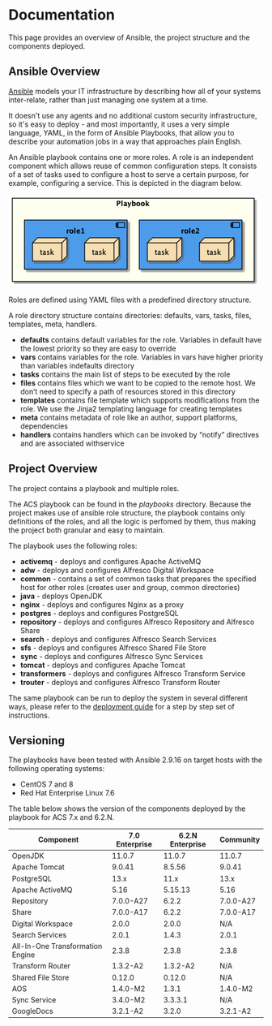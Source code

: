 # Documentation

This page provides an overview of Ansible, the project structure and the components deployed.

## Ansible Overview

[Ansible](https://www.ansible.com/overview/how-ansible-works) models your IT infrastructure by describing how all of your systems inter-relate, rather than just managing one system at a time.

It doesn't use any agents and no additional custom security infrastructure, so it's easy to deploy - and most importantly, it uses a very simple language, YAML, in the form of Ansible Playbooks, that allow you to describe your automation jobs in a way that approaches plain English.

An Ansible playbook contains one or more roles. A role is an independent component which allows reuse of common configuration steps. It consists of a set of tasks used to configure a host to serve a certain purpose, for example, configuring a service. This is depicted in the diagram below.

![Playbook Ovewview](./resources/playbook-overview.png)

Roles are defined using YAML files with a predefined directory structure.

A role directory structure contains directories: defaults, vars, tasks, files, templates, meta, handlers.

* **defaults** contains default variables for the role. Variables in default have the lowest priority so they are easy to override
* **vars** contains variables for the role. Variables in vars have higher priority than variables indefaults directory
* **tasks** contains the main list of steps to be executed by the role
* **files** contains files which we want to be copied to the remote host. We don’t need to specify a path of resources stored in this directory
* **templates** contains file template which supports modifications from the role. We use the Jinja2 templating language for creating templates
* **meta** contains metadata of role like an author, support platforms, dependencies
* **handlers** contains handlers which can be invoked by “notify” directives and are associated withservice

## Project Overview

The project contains a playbook and multiple roles.

The ACS playbook can be found in the _playbooks_ directory. Because the project makes use of ansible role structure, the playbook contains only definitions of the roles, and all the logic is perfomed by them, thus making the project both granular and easy to maintain.

The playbook uses the following roles:

* **activemq** - deploys and configures Apache ActiveMQ
* **adw** - deploys and configures Alfresco Digital Workspace
* **common** - contains a set of common tasks that prepares the specified host for other roles (creates user and group, common directories)
* **java** - deploys OpenJDK
* **nginx** - deploys and configures Nginx as a proxy
* **postgres** - deploys and configures PostgreSQL
* **repository** - deploys and configures Alfresco Repository and Alfresco Share
* **search** - deploys and configures Alfresco Search Services
* **sfs** - deploys and configures Alfresco Shared File Store
* **sync** - deploys and configures Alfresco Sync Services
* **tomcat** - deploys and configures Apache Tomcat
* **transformers** - deploys and configures Alfresco Transform Service
* **trouter** - deploys and configures Alfresco Transform Router

The same playbook can be run to deploy the system in several different ways, please refer to the [deployment guide](./deployment-guide.md) for a step by step set of instructions.

## Versioning

The playbooks have been tested with Ansible 2.9.16 on target hosts with the following operating systems:

* CentOS 7 and 8
* Red Hat Enterprise Linux 7.6

The table below shows the version of the components deployed by the playbook for ACS 7.x and 6.2.N.

| Component | 7.0 Enterprise | 6.2.N Enterprise | Community |
|-|-|-|-|
| OpenJDK | 11.0.7 | 11.0.7 | 11.0.7 |
| Apache Tomcat | 9.0.41 | 8.5.56 | 9.0.41 |
| PostgreSQL | 13.x | 11.x | 13.x |
| Apache ActiveMQ | 5.16 | 5.15.13 | 5.16 |
| Repository | 7.0.0-A27 | 6.2.2 | 7.0.0-A27 |
| Share | 7.0.0-A17 | 6.2.2 | 7.0.0-A17 |
| Digital Workspace | 2.0.0 | 2.0.0 | N/A |
| Search Services | 2.0.1 | 1.4.3 | 2.0.1 |
| All-In-One Transformation Engine | 2.3.8 | 2.3.8 | 2.3.8 |
| Transform Router | 1.3.2-A2 | 1.3.2-A2 | N/A |
| Shared File Store | 0.12.0 | 0.12.0 | N/A |
| AOS | 1.4.0-M2 | 1.3.1 | 1.4.0-M2 |
| Sync Service | 3.4.0-M2 | 3.3.3.1 | N/A |
| GoogleDocs | 3.2.1-A2 | 3.2.0 | 3.2.1-A2 |
